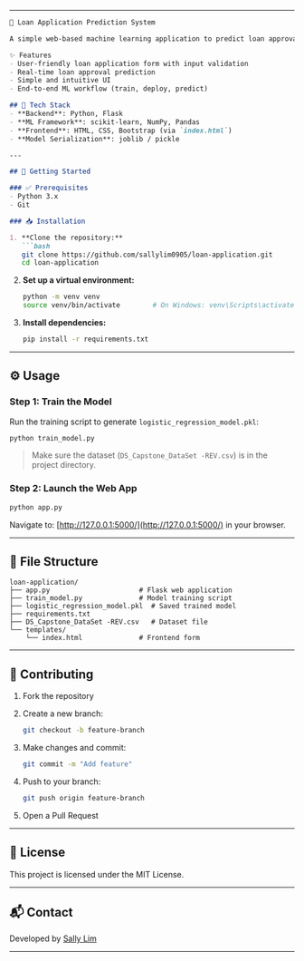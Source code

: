 
---

````markdown
🏦 Loan Application Prediction System

A simple web-based machine learning application to predict loan approval using a logistic regression model. Built with Flask and Scikit-learn.

✨ Features
- User-friendly loan application form with input validation  
- Real-time loan approval prediction  
- Simple and intuitive UI  
- End-to-end ML workflow (train, deploy, predict)

## 🧰 Tech Stack
- **Backend**: Python, Flask  
- **ML Framework**: scikit-learn, NumPy, Pandas  
- **Frontend**: HTML, CSS, Bootstrap (via `index.html`)  
- **Model Serialization**: joblib / pickle

---

## 🚀 Getting Started

### ✅ Prerequisites
- Python 3.x  
- Git  

### 📥 Installation

1. **Clone the repository:**
   ```bash
   git clone https://github.com/sallylim0905/loan-application.git
   cd loan-application
````

2. **Set up a virtual environment:**

   ```bash
   python -m venv venv
   source venv/bin/activate        # On Windows: venv\Scripts\activate
   ```

3. **Install dependencies:**

   ```bash
   pip install -r requirements.txt
   ```

---

## ⚙️ Usage

### Step 1: Train the Model

Run the training script to generate `logistic_regression_model.pkl`:

```bash
python train_model.py
```

> Make sure the dataset (`DS_Capstone_DataSet -REV.csv`) is in the project directory.

### Step 2: Launch the Web App

```bash
python app.py
```

Navigate to: [http://127.0.0.1:5000/](http://127.0.0.1:5000/) in your browser.

---

## 📁 File Structure

```
loan-application/
├── app.py                      # Flask web application
├── train_model.py              # Model training script
├── logistic_regression_model.pkl  # Saved trained model
├── requirements.txt
├── DS_Capstone_DataSet -REV.csv   # Dataset file
└── templates/
    └── index.html              # Frontend form
```

---

## 🤝 Contributing

1. Fork the repository
2. Create a new branch:

   ```bash
   git checkout -b feature-branch
   ```
3. Make changes and commit:

   ```bash
   git commit -m "Add feature"
   ```
4. Push to your branch:

   ```bash
   git push origin feature-branch
   ```
5. Open a Pull Request

---

## 📄 License

This project is licensed under the MIT License.

---

## 📬 Contact

Developed by [Sally Lim](https://github.com/sallylim0905)

---

